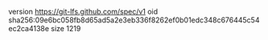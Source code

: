 version https://git-lfs.github.com/spec/v1
oid sha256:09e6bc058fb8d65ad5a2e3eb336f8262ef0b01edc348c676445c54ec2ca4138e
size 1219
